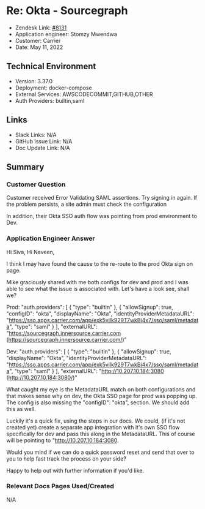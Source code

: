 # Re: Okta - Sourcegraph <!-- Ticket Title  Hint: include keywords to make it searchable -->

- Zendesk Link: [#8131](https://sourcegraph.zendesk.com/agent/tickets/8131)
- Application engineer: Stomzy Mwendwa
- Customer: Carrier <!-- Redact if this contains personally identifying information -->
- Date: May 11, 2022

<!-- Data populated from integration, speak to Ben Gordon or Michael Bali if not working -->
<!-- During Internal team trial, fill missing data manually (we are waiting for all data to sync) -->

## Technical Environment
- Version: 3.37.0​
- Deployment: docker-compose
- External Services: AWSCODECOMMIT,GITHUB,OTHER
- Auth Providers: builtin,saml


## Links
<!-- Data for application engineer manual entry -->
- Slack Links: N/A
- GitHub Issue Link: N/A
- Doc Update Link: N/A

## Summary
### Customer Question
Customer received Error Validating SAML assertions. Try signing in again. If the problem persists, a site admin must check the configuration

In addition, their Okta SSO auth flow was pointing from prod environment to Dev.
### Application Engineer Answer
Hi Siva, Hi Naveen,

I think I may have found the cause to the re-route to the prod Okta sign on page.

Mike graciously shared with me both configs for dev and prod and I was able to see what the issue is associated with. Let's have a look see, shall we?

Prod:
"auth.providers": [
    {
      "type": "builtin"
    },
    {
      "allowSignup": true,
      "configID": "okta",
      "displayName": "Okta",
      "identityProviderMetadataURL": "https://sso.apps.carrier.com/app/exk5vilk929T7wkBj4x7/sso/saml/metadata",
      "type": "saml"
    }
  ],
  "externalURL": "https://sourcegraph.innersource.carrier.com (https://sourcegraph.innersource.carrier.com/)"

Dev:
"auth.providers": [
    {
      "type": "builtin"
    },
    {
      "allowSignup": true,
      "displayName": "Okta",
      "identityProviderMetadataURL": "https://sso.apps.carrier.com/app/exk5vilk929T7wkBj4x7/sso/saml/metadata",
      "type": "saml"
    }
  ],
  "externalURL": "http://10.207.10.184:3080 (http://10.207.10.184:3080/)"

What caught my eye is the MetadataURL match on both configurations and that makes sense why on dev, the Okta SSO page for prod was popping up. The config is also missing the "configID": "okta", section. We should add this as well.

Luckily it's a quick fix, using the steps in our docs. We could, (if it's not created yet) create a separate app integration with it's own SSO flow specifically for dev and pass this along in the MetadataURL. This of course will be pointing to "http://10.207.10.184:3080.

Would you mind if we can do a quick password reset and send that over to you to help fast track the process on your side?

Happy to help out with further information if you'd like.

### Relevant Docs Pages Used/Created
N/A
